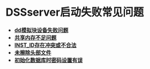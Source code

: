 # DSSserver启动失败常见问题

-  **[dd模拟块设备失败问题](dd模拟块设备失败问题.md)**
-  **[共享内存不足问题](共享内存不足问题.md)**
-  **[INST_ID存在冲突或不合法](INST_ID存在冲突或不合法.md)**
-  **[未擦除头部文件](未擦除头部文件.md)**
-  **[初始化数据库时密码设置有误](初始化数据库时密码设置有误.md)**